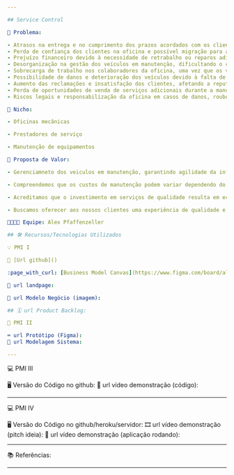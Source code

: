 ```yaml
---

## Service Control

🙁 Problema:

- Atrasos na entrega e no cumprimento dos prazos acordados com os clientes.
- Perda de confiança dos clientes na oficina e possível migração para a concorrência.
- Prejuízo financeiro devido à necessidade de retrabalho ou reparos adicionais causados pelo esquecimento.
- Desorganização na gestão dos veículos em manutenção, dificultando o controle e acompanhamento adequados.
- Sobrecarga de trabalho nos colaboradores da oficina, uma vez que os veículos esquecidos podem ocupar espaço e recursos desnecessários.
- Possibilidade de danos e deterioração dos veículos devido à falta de cuidado e acompanhamento.
- Aumento das reclamações e insatisfação dos clientes, afetando a reputação da oficina.
- Perda de oportunidades de venda de serviços adicionais durante a manutenção dos veículos.
- Riscos legais e responsabilização da oficina em casos de danos, roubos ou extravios de veículos esquecidos

🙂 Nicho:

- Oficinas mecânicas

- Prestadores de serviço

- Manutenção de equipamentos

🎁 Proposta de Valor:

- Gerenciamneto dos veiculos em manutenção, garantindo agilidade da informação, transparência em tempo real.

- Compreendemos que os custos de manutenção podem variar dependendo do serviço necessário. Por isso, estamos empenhados em fornecer orçamentos transparentes e detalhados, para que os clientes possam tomar decisões informadas. Além disso, oferecemos rastreamento dos veiculos, status da manutenção, garantindo agilidade da informação, transparência e comodidade em tempo real.

- Acreditamos que o investimento em serviços de qualidade resulta em economia a longo prazo, evitando reparos futuros e prolongando a vida útil dos veículos. Priorizamos a satisfação do cliente, trabalhando com eficiência, transparência e atendimento personalizado.

- Buscamos oferecer aos nossos clientes uma experiência de qualidade e valor agregado.

🧑‍💻👩‍💻 Equipe: Alex Pfaffenzeller

## 🛠️ Recursos/Tecnologias Utilizados

💡 PMI I

🔗 [Url github]()

:page_with_curl: [Business Model Canvas](https://www.figma.com/board/alZFK75JiEgFY4iI9xXKkW/Business-Model-Canvas-%E2%80%94-(PT-BR)-(Service-Control)?node-id=0-1&t=CquhCR9izQeEeigH-0)

🛬 url landpage:

🤝 url Modelo Negócio (imagem):

## 🗓️ url Product Backlog:

📲 PMI II

⌨️ url Protótipo (Figma):
📝 url Modelagem Sistema:

---
```


💻 PMI III

🖥️ Versão do Código no github:
🎥 url vídeo demonstração (código):

---

💻 PMI IV

🖥️ Versão do Código no github/heroku/servidor:
🎞️ url vídeo demonstração (pitch ideia):
🎥 url vídeo demonstração (aplicação rodando):

---

📚 Referências:

---
